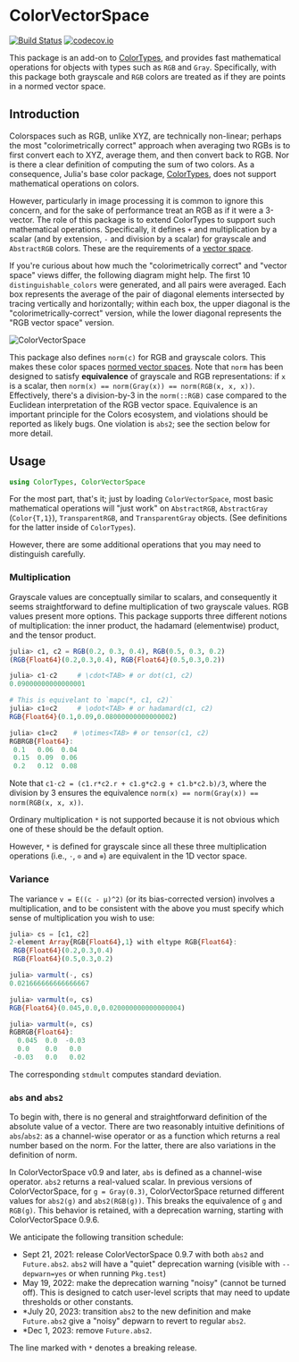 # ColorVectorSpace

[![Build Status](https://github.com/JuliaGraphics/ColorVectorSpace.jl/workflows/Unit%20test/badge.svg)](https://github.com/JuliaGraphics/ColorVectorSpace.jl/actions)
[![codecov.io](http://codecov.io/github/JuliaGraphics/ColorVectorSpace.jl/coverage.svg?branch=master)](http://codecov.io/github/JuliaGraphics/ColorVectorSpace.jl?branch=master)

This package is an add-on to [ColorTypes](https://github.com/JuliaGraphics/ColorTypes.jl), and provides fast
mathematical operations for objects with types such as `RGB` and
`Gray`.
Specifically, with this package both grayscale and `RGB` colors are treated as if they are points
in a normed vector space.

## Introduction

Colorspaces such as RGB, unlike XYZ, are technically non-linear;
perhaps the most "colorimetrically correct" approach when averaging two RGBs is to
first convert each to XYZ, average them, and then convert back to RGB.
Nor is there a clear definition of computing the sum of two colors.
As a consequence, Julia's base color package,
[ColorTypes](https://github.com/JuliaGraphics/ColorTypes.jl),
does not support mathematical operations on colors.

However, particularly in image processing it is common to ignore this
concern, and for the sake of performance treat an RGB as if it were a
3-vector.  The role of this package is to extend ColorTypes to support such mathematical operations.
Specifically, it defines `+` and multiplication by a scalar (and by extension, `-` and division by a scalar) for grayscale and `AbstractRGB` colors.
These are the requirements of a [vector space](https://en.wikipedia.org/wiki/Vector_space).

If you're curious about how much the "colorimetrically correct" and
"vector space" views differ, the following
diagram might help. The first 10 `distinguishable_colors` were
generated, and all pairs were averaged. Each box represents the
average of the pair of diagonal elements intersected by tracing
vertically and horizontally; within each box, the upper diagonal is
the "colorimetrically-correct" version, while the lower diagonal
represents the "RGB vector space" version.

![ColorVectorSpace](images/comparison.png "Comparison")

This package also defines `norm(c)` for RGB and grayscale colors.
This makes these color spaces [normed vector spaces](https://en.wikipedia.org/wiki/Normed_vector_space).
Note that `norm` has been designed to satisfy **equivalence** of grayscale and RGB representations: if
`x` is a scalar, then `norm(x) == norm(Gray(x)) == norm(RGB(x, x, x))`.
Effectively, there's a division-by-3 in the `norm(::RGB)` case compared to the Euclidean interpretation of
the RGB vector space.
Equivalence is an important principle for the Colors ecosystem, and violations should be reported as likely bugs.
One violation is `abs2`; see the section below for more detail.

## Usage

```julia
using ColorTypes, ColorVectorSpace
```

For the most part, that's it; just by loading `ColorVectorSpace`, most basic mathematical
operations will "just work" on `AbstractRGB`, `AbstractGray`
(`Color{T,1}`), `TransparentRGB`, and `TransparentGray` objects.
(See definitions for the latter inside of `ColorTypes`).

However, there are some additional operations that you may need to distinguish carefully.

### Multiplication

Grayscale values are conceptually similar to scalars, and consequently it seems straightforward to define multiplication of two grayscale values.
RGB values present more options.
This package supports three different notions of multiplication: the inner product, the hadamard (elementwise) product, and the tensor product.

```julia
julia> c1, c2 = RGB(0.2, 0.3, 0.4), RGB(0.5, 0.3, 0.2)
(RGB{Float64}(0.2,0.3,0.4), RGB{Float64}(0.5,0.3,0.2))

julia> c1⋅c2     # \cdot<TAB> # or dot(c1, c2)
0.09000000000000001

# This is equivelant to `mapc(*, c1, c2)`
julia> c1⊙c2     # \odot<TAB> # or hadamard(c1, c2)
RGB{Float64}(0.1,0.09,0.08000000000000002)

julia> c1⊗c2    # \otimes<TAB> # or tensor(c1, c2)
RGBRGB{Float64}:
 0.1   0.06  0.04
 0.15  0.09  0.06
 0.2   0.12  0.08
```

Note that `c1⋅c2 = (c1.r*c2.r + c1.g*c2.g + c1.b*c2.b)/3`, where the division by 3 ensures the equivalence `norm(x) == norm(Gray(x)) == norm(RGB(x, x, x))`.

Ordinary multiplication `*` is not supported because it is not obvious which one of these should be the default option.

However, `*` is defined for grayscale since all these three multiplication operations (i.e., `⋅`, `⊙` and `⊗`) are equivalent in the 1D vector space.

### Variance

The variance `v = E((c - μ)^2)` (or its bias-corrected version) involves a multiplication,
and to be consistent with the above you must specify which sense of multiplication you wish to use:

```julia
julia> cs = [c1, c2]
2-element Array{RGB{Float64},1} with eltype RGB{Float64}:
 RGB{Float64}(0.2,0.3,0.4)
 RGB{Float64}(0.5,0.3,0.2)

julia> varmult(⋅, cs)
0.021666666666666667

julia> varmult(⊙, cs)
RGB{Float64}(0.045,0.0,0.020000000000000004)

julia> varmult(⊗, cs)
RGBRGB{Float64}:
  0.045  0.0  -0.03
  0.0    0.0   0.0
 -0.03   0.0   0.02
```

The corresponding `stdmult` computes standard deviation.

### `abs` and `abs2`

To begin with, there is no general and straightforward definition of the
absolute value of a vector.
There are two reasonably intuitive definitions of `abs`/`abs2`: as a channel-wise
operator or as a function which returns a real number based on the norm.
For the latter, there are also variations in the definition of norm.

In ColorVectorSpace v0.9 and later, `abs` is defined as a channel-wise operator.
`abs2` returns a real-valued scalar. In previous versions of ColorVectorSpace,
for `g = Gray(0.3)`, ColorVectorSpace returned different values for `abs2(g)` and
`abs2(RGB(g))`. This breaks the equivalence of `g` and `RGB(g)`.
This behavior is retained, with a deprecation warning, starting with
ColorVectorSpace 0.9.6.

We anticipate the following transition schedule:

- Sept 21, 2021: release ColorVectorSpace 0.9.7 with both `abs2` and `Future.abs2`.
  `abs2` will have a "quiet" deprecation warning (visible with `--depwarn=yes`
  or when running `Pkg.test`)
- May 19, 2022: make the deprecation warning "noisy" (cannot be turned off).
  This is designed to catch user-level scripts that may need to update thresholds
  or other constants.
- *July 20, 2023: transition `abs2` to the new definition
  and make `Future.abs2` give a "noisy" depwarn to revert to regular `abs2`.
- *Dec 1, 2023: remove `Future.abs2`.

The line marked with `*` denotes a breaking release.
